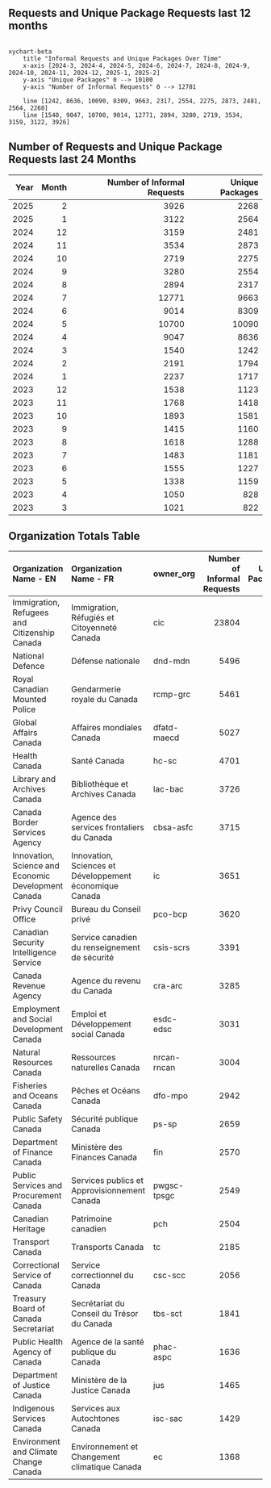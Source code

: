 
## Requests and Unique Package Requests last 12 months

```mermaid

xychart-beta
    title "Informal Requests and Unique Packages Over Time"
    x-axis [2024-3, 2024-4, 2024-5, 2024-6, 2024-7, 2024-8, 2024-9, 2024-10, 2024-11, 2024-12, 2025-1, 2025-2]
    y-axis "Unique Packages" 0 --> 10100
    y-axis "Number of Informal Requests" 0 --> 12781

    line [1242, 8636, 10090, 8309, 9663, 2317, 2554, 2275, 2873, 2481, 2564, 2268]
    line [1540, 9047, 10700, 9014, 12771, 2894, 3280, 2719, 3534, 3159, 3122, 3926]
```
## Number of Requests and Unique Package Requests last 24 Months

|   Year |   Month |   Number of Informal Requests |   Unique Packages |
|-------:|--------:|------------------------------:|------------------:|
|   2025 |       2 |                          3926 |              2268 |
|   2025 |       1 |                          3122 |              2564 |
|   2024 |      12 |                          3159 |              2481 |
|   2024 |      11 |                          3534 |              2873 |
|   2024 |      10 |                          2719 |              2275 |
|   2024 |       9 |                          3280 |              2554 |
|   2024 |       8 |                          2894 |              2317 |
|   2024 |       7 |                         12771 |              9663 |
|   2024 |       6 |                          9014 |              8309 |
|   2024 |       5 |                         10700 |             10090 |
|   2024 |       4 |                          9047 |              8636 |
|   2024 |       3 |                          1540 |              1242 |
|   2024 |       2 |                          2191 |              1794 |
|   2024 |       1 |                          2237 |              1717 |
|   2023 |      12 |                          1538 |              1123 |
|   2023 |      11 |                          1768 |              1418 |
|   2023 |      10 |                          1893 |              1581 |
|   2023 |       9 |                          1415 |              1160 |
|   2023 |       8 |                          1618 |              1288 |
|   2023 |       7 |                          1483 |              1181 |
|   2023 |       6 |                          1555 |              1227 |
|   2023 |       5 |                          1338 |              1159 |
|   2023 |       4 |                          1050 |               828 |
|   2023 |       3 |                          1021 |               822 |

## Organization Totals Table

| Organization Name - EN                              | Organization Name - FR                                  | owner_org   |   Number of Informal Requests |   Unique Packages |
|:----------------------------------------------------|:--------------------------------------------------------|:------------|------------------------------:|------------------:|
| Immigration, Refugees and Citizenship Canada        | Immigration, Réfugiés et Citoyenneté Canada             | cic         |                         23804 |              5998 |
| National Defence                                    | Défense nationale                                       | dnd-mdn     |                          5496 |              2674 |
| Royal Canadian Mounted Police                       | Gendarmerie royale du Canada                            | rcmp-grc    |                          5461 |              2020 |
| Global Affairs Canada                               | Affaires mondiales Canada                               | dfatd-maecd |                          5027 |              2500 |
| Health Canada                                       | Santé Canada                                            | hc-sc       |                          4701 |              3284 |
| Library and Archives Canada                         | Bibliothèque et Archives Canada                         | lac-bac     |                          3726 |              1778 |
| Canada Border Services Agency                       | Agence des services frontaliers du Canada               | cbsa-asfc   |                          3715 |               948 |
| Innovation, Science and Economic Development Canada | Innovation, Sciences et Développement économique Canada | ic          |                          3651 |              2104 |
| Privy Council Office                                | Bureau du Conseil privé                                 | pco-bcp     |                          3620 |              1641 |
| Canadian Security Intelligence Service              | Service canadien du renseignement de sécurité           | csis-scrs   |                          3391 |               584 |
| Canada Revenue Agency                               | Agence du revenu du Canada                              | cra-arc     |                          3285 |              1331 |
| Employment and Social Development Canada            | Emploi et Développement social Canada                   | esdc-edsc   |                          3031 |              1351 |
| Natural Resources Canada                            | Ressources naturelles Canada                            | nrcan-rncan |                          3004 |              1882 |
| Fisheries and Oceans Canada                         | Pêches et Océans Canada                                 | dfo-mpo     |                          2942 |              1397 |
| Public Safety Canada                                | Sécurité publique Canada                                | ps-sp       |                          2659 |              1081 |
| Department of Finance Canada                        | Ministère des Finances Canada                           | fin         |                          2570 |              1455 |
| Public Services and Procurement Canada              | Services publics et Approvisionnement Canada            | pwgsc-tpsgc |                          2549 |              1292 |
| Canadian Heritage                                   | Patrimoine canadien                                     | pch         |                          2504 |              1092 |
| Transport Canada                                    | Transports Canada                                       | tc          |                          2185 |              1383 |
| Correctional Service of Canada                      | Service correctionnel du Canada                         | csc-scc     |                          2056 |              1061 |
| Treasury Board of Canada Secretariat                | Secrétariat du Conseil du Trésor du Canada              | tbs-sct     |                          1841 |               778 |
| Public Health Agency of Canada                      | Agence de la santé publique du Canada                   | phac-aspc   |                          1636 |               775 |
| Department of Justice Canada                        | Ministère de la Justice Canada                          | jus         |                          1465 |               618 |
| Indigenous Services Canada                          | Services aux Autochtones Canada                         | isc-sac     |                          1429 |               621 |
| Environment and Climate Change Canada               | Environnement et Changement climatique Canada           | ec          |                          1368 |               549 |

